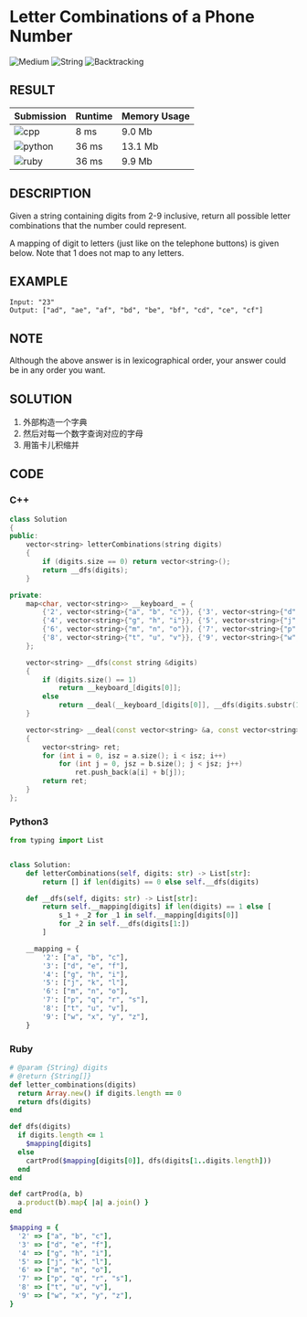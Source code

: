 # Letter Combinations of a Phone Number

![Medium](https://img.shields.io/badge/-Medium-f0ad4e.svg) ![String](https://img.shields.io/badge/字符串-String-007ec6.svg) ![Backtracking](https://img.shields.io/badge/回溯法-Backtracking-007ec6.svg)

## RESULT

| Submission                                                        | Runtime | Memory Usage |
| ----------------------------------------------------------------- | ------- | ------------ |
| ![cpp](https://img.shields.io/badge/leetcode017-cpp-f34b7d.svg)   | 8 ms    | 9.0 Mb       |
| ![python](https://img.shields.io/badge/leetcode017-py-3572A5.svg) | 36 ms   | 13.1 Mb      |
| ![ruby](https://img.shields.io/badge/leetcode017-rb-701516.svg)   | 36 ms   | 9.9 Mb       |

## DESCRIPTION

Given a string containing digits from 2-9 inclusive, return all possible letter combinations that the number could represent.

A mapping of digit to letters (just like on the telephone buttons) is given below. Note that 1 does not map to any letters.

## EXAMPLE

```plain
Input: "23"
Output: ["ad", "ae", "af", "bd", "be", "bf", "cd", "ce", "cf"]
```

## NOTE

Although the above answer is in lexicographical order, your answer could be in any order you want.

## SOLUTION

1. 外部构造一个字典
2. 然后对每一个数字查询对应的字母
3. 用笛卡儿积缩并

## CODE

### C++

```cpp
class Solution
{
public:
    vector<string> letterCombinations(string digits)
    {
        if (digits.size == 0) return vector<string>();
        return __dfs(digits);
    }

private:
    map<char, vector<string>> __keyboard_ = {
        {'2', vector<string>{"a", "b", "c"}}, {'3', vector<string>{"d", "e", "f"}},
        {'4', vector<string>{"g", "h", "i"}}, {'5', vector<string>{"j", "k", "l"}},
        {'6', vector<string>{"m", "n", "o"}}, {'7', vector<string>{"p", "q", "r", "s"}},
        {'8', vector<string>{"t", "u", "v"}}, {'9', vector<string>{"w", "x", "y", "z"}},
    };

    vector<string> __dfs(const string &digits)
    {
        if (digits.size() == 1)
            return __keyboard_[digits[0]];
        else
            return __deal(__keyboard_[digits[0]], __dfs(digits.substr(1)));
    }

    vector<string> __deal(const vector<string> &a, const vector<string> &b)
    {
        vector<string> ret;
        for (int i = 0, isz = a.size(); i < isz; i++)
            for (int j = 0, jsz = b.size(); j < jsz; j++)
                ret.push_back(a[i] + b[j]);
        return ret;
    }
};
```

### Python3

```python
from typing import List


class Solution:
    def letterCombinations(self, digits: str) -> List[str]:
        return [] if len(digits) == 0 else self.__dfs(digits)

    def __dfs(self, digits: str) -> List[str]:
        return self.__mapping[digits] if len(digits) == 1 else [
            s_1 + _2 for _1 in self.__mapping[digits[0]]
            for _2 in self.__dfs(digits[1:])
        ]

    __mapping = {
        '2': ["a", "b", "c"],
        '3': ["d", "e", "f"],
        '4': ["g", "h", "i"],
        '5': ["j", "k", "l"],
        '6': ["m", "n", "o"],
        '7': ["p", "q", "r", "s"],
        '8': ["t", "u", "v"],
        '9': ["w", "x", "y", "z"],
    }
```

### Ruby

```ruby
# @param {String} digits
# @return {String[]}
def letter_combinations(digits)
  return Array.new() if digits.length == 0
  return dfs(digits)
end

def dfs(digits)
  if digits.length <= 1
    $mapping[digits]
  else
    cartProd($mapping[digits[0]], dfs(digits[1..digits.length]))
  end
end

def cartProd(a, b)
  a.product(b).map{ |a| a.join() }
end

$mapping = {
  '2' => ["a", "b", "c"],
  '3' => ["d", "e", "f"],
  '4' => ["g", "h", "i"],
  '5' => ["j", "k", "l"],
  '6' => ["m", "n", "o"],
  '7' => ["p", "q", "r", "s"],
  '8' => ["t", "u", "v"],
  '9' => ["w", "x", "y", "z"],
}
```
